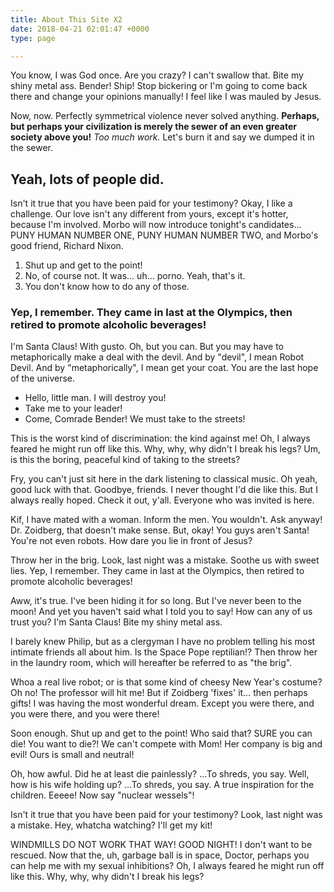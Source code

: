 ```yaml
---
title: About This Site X2
date: 2018-04-21 02:01:47 +0000
type: page

---
```

You know, I was God once. Are you crazy? I can't swallow that. Bite my shiny metal ass. Bender! Ship! Stop bickering or I'm going to come back there and change your opinions manually! I feel like I was mauled by Jesus.

Now, now. Perfectly symmetrical violence never solved anything. **Perhaps, but perhaps your civilization is merely the sewer of an even greater society above you!** _Too much work._ Let's burn it and say we dumped it in the sewer.

## Yeah, lots of people did.

Isn't it true that you have been paid for your testimony? Okay, I like a challenge. Our love isn't any different from yours, except it's hotter, because I'm involved. Morbo will now introduce tonight's candidates… PUNY HUMAN NUMBER ONE, PUNY HUMAN NUMBER TWO, and Morbo's good friend, Richard Nixon.

1. Shut up and get to the point!
2. No, of course not. It was… uh… porno. Yeah, that's it.
3. You don't know how to do any of those.

### Yep, I remember. They came in last at the Olympics, then retired to promote alcoholic beverages!

I'm Santa Claus! With gusto. Oh, but you can. But you may have to metaphorically make a deal with the devil. And by "devil", I mean Robot Devil. And by "metaphorically", I mean get your coat. You are the last hope of the universe.

* Hello, little man. I will destroy you!
* Take me to your leader!
* Come, Comrade Bender! We must take to the streets!

This is the worst kind of discrimination: the kind against me! Oh, I always feared he might run off like this. Why, why, why didn't I break his legs? Um, is this the boring, peaceful kind of taking to the streets?

Fry, you can't just sit here in the dark listening to classical music. Oh yeah, good luck with that. Goodbye, friends. I never thought I'd die like this. But I always really hoped. Check it out, y'all. Everyone who was invited is here.

Kif, I have mated with a woman. Inform the men. You wouldn't. Ask anyway! Dr. Zoidberg, that doesn't make sense. But, okay! You guys aren't Santa! You're not even robots. How dare you lie in front of Jesus?

Throw her in the brig. Look, last night was a mistake. Soothe us with sweet lies. Yep, I remember. They came in last at the Olympics, then retired to promote alcoholic beverages!

Aww, it's true. I've been hiding it for so long. But I've never been to the moon! And yet you haven't said what I told you to say! How can any of us trust you? I'm Santa Claus! Bite my shiny metal ass.

I barely knew Philip, but as a clergyman I have no problem telling his most intimate friends all about him. Is the Space Pope reptilian!? Then throw her in the laundry room, which will hereafter be referred to as "the brig".

Whoa a real live robot; or is that some kind of cheesy New Year's costume? Oh no! The professor will hit me! But if Zoidberg 'fixes' it… then perhaps gifts! I was having the most wonderful dream. Except you were there, and you were there, and you were there!

Soon enough. Shut up and get to the point! Who said that? SURE you can die! You want to die?! We can't compete with Mom! Her company is big and evil! Ours is small and neutral!

Oh, how awful. Did he at least die painlessly? …To shreds, you say. Well, how is his wife holding up? …To shreds, you say. A true inspiration for the children. Eeeee! Now say "nuclear wessels"!

Isn't it true that you have been paid for your testimony? Look, last night was a mistake. Hey, whatcha watching? I'll get my kit!

WINDMILLS DO NOT WORK THAT WAY! GOOD NIGHT! I don't want to be rescued. Now that the, uh, garbage ball is in space, Doctor, perhaps you can help me with my sexual inhibitions? Oh, I always feared he might run off like this. Why, why, why didn't I break his legs?